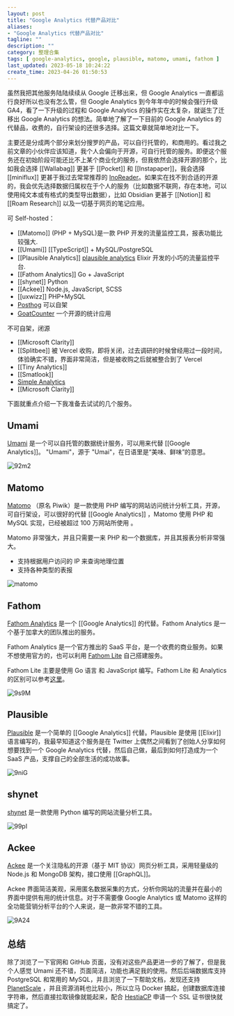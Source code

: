 ```yaml
---
layout: post
title: "Google Analytics 代替产品对比"
aliases: 
- "Google Analytics 代替产品对比"
tagline: ""
description: ""
category: 整理合集
tags: [ google-analytics, google, plausible, matomo, umami, fathom ]
last_updated: 2023-05-18 10:24:22
create_time: 2023-04-26 01:50:53
---
```


虽然我把其他服务陆陆续续从 Google 迁移出来，但 Google Analytics 一直都运行良好所以也没有怎么管，但 Google Analytics 到今年年中的时候会强行升级 GA4，看了一下升级的过程和 Google Analytics 的操作实在太复杂，就诞生了迁移出 Google Analytics 的想法。简单地了解了一下目前的 Google Analytics 的代替品，收费的，自行架设的还很多选择。这篇文章就简单地对比一下。

主要还是分成两个部分来划分搜罗的产品，可以自行托管的，和商用的。看过我之前文章的小伙伴应该知道，我个人会偏向于开源，可自行托管的服务。即便这个服务还在初始阶段可能还比不上某个商业化的服务，但我依然会选择开源的那个，比如我会选择 [[Wallabag]] 更甚于 [[Pocket]] 和 [[Instapaper]]，我会选择 [[miniflux]] 更甚于我过去常常推荐的 [InoReader](/post/2013/11/inoreader-using-feelings.html)。如果实在找不到合适的开源的，我会优先选择数据归属权在于个人的服务（比如数据不联网，存在本地，可以使用纯文本或有格式的类型导出数据），比如 Obsidian 更甚于 [[Notion]] 和 [[Roam Research]] 以及一切基于网页的笔记应用。

可 Self-hosted：

- [[Matomo]] (PHP + MySQL)是一款 PHP 开发的流量监控工具，报表功能比较强大.
- [[Umami]] [[TypeScript]] + MySQL/PostgreSQL
- [[Plausible Analytics]] [plausible analytics](https://github.com/plausible/analytics) Elixir 开发的小巧的流量监控平台.
- [[Fathom Analytics]] Go + JavaScript
- [[shynet]] Python
- [[Ackee]] Node.js, JavaScript, SCSS
- [[uxwizz]] PHP+MySQL
- [Posthog](https://posthog.com) 可以自架
- [GoatCounter](https://www.goatcounter.com/) 一个开源的统计应用

不可自架，闭源

- [[Microsoft Clarity]]
- [[Splitbee]] 被 Vercel 收购，即将关闭，过去调研的时候曾经用过一段时间，体验确实不错，界面非常简洁，但是被收购之后就被整合到了 Vercel
- [[Tiny Analytics]]
- [[Smatlook]]
- [Simple Analytics](https://simpleanalytics.com/)
- [[Microsoft Clarity]]

下面就重点介绍一下我准备去试试的几个服务。

## Umami

[Umami](https://umami.is/) 是一个可以自托管的数据统计服务，可以用来代替 [[Google Analytics]]。 "Umami"，源于 "Umai"，在日语里是“美味、鲜味”的意思。

![92m2](https://photo.einverne.info/images/2023/05/17/92m2.png)

## Matomo

[Matomo](https://matomo.org/) （原名 Piwik）是一款使用 PHP 编写的网站访问统计分析工具，开源，可自行架设，可以很好的代替 [[Google Analytics]] ，Matomo 使用 PHP 和 MySQL 实现，已经被超过 100 万网站所使用 。

Matomo 非常强大，并且只需要一来 PHP 和一个数据库，并且其报表分析非常强大。

- 支持根据用户访问的 IP 来查询地理位置
- 支持各种类型的表报

![matomo](https://photo.einverne.info/images/2023/04/26/YqCG.jpg)

## Fathom

[Fathom Analytics](https://usefathom.com/) 是一个 [[Google Analytics]] 的代替。Fathom Analytics 是一个基于加拿大的团队推出的服务。

Fathom Analytics 是一个官方推出的 SaaS 平台，是一个收费的商业服务。如果不想使用官方的，也可以利用 [Fathom Lite](https://github.com/usefathom/fathom) 自己搭建服务。

Fathom Lite 主要是使用 Go 语言 和 JavaScript 编写。Fathom Lite 和 Analytics 的区别可以参考[这里](https://usefathom.com/lite)。

![9s9M](https://photo.einverne.info/images/2023/05/17/9s9M.png)

## Plausible

[Plausible](https://plausible.io/) 是一个简单的 [[Google Analytics]] 代替。Plausible 是使用 [[Elixir]] 语言编写的，我最早知道这个服务是在 Twitter 上偶然之间看到了创始人分享如何想要找到一个 Google Analytics 代替，然后自己做，最后到如何打造成为一个 SaaS 产品，支撑自己的全部生活的成功故事。

![9niG](https://photo.einverne.info/images/2023/05/17/9niG.png)

## shynet

[shynet](https://github.com/milesmcc/shynet) 是一款使用 Python 编写的网站流量分析工具。

![99pI](https://photo.einverne.info/images/2023/05/18/99pI.jpg)

## Ackee

[Ackee](https://ackee.electerious.com/) 是一个关注隐私的开源（基于 MIT 协议）网页分析工具，采用轻量级的 Node.js 和 MongoDB 架构，接口使用 [[GraphQL]]。

Ackee 界面简洁美观，采用匿名数据采集的方式，分析你网站的流量并在最小的界面中提供有用的统计信息。对于不需要像 Google Analytics 或 Matomo 这样的全功能营销分析平台的个人来说，是一款非常不错的工具。

![9A24](https://photo.einverne.info/images/2023/05/18/9A24.png)

## 总结

除了浏览了一下官网和 GitHub 页面，没有对这些产品更进一步的了解了，但是我个人感觉 Umami 还不错，页面简洁，功能也满足我的使用。然后后端数据库支持 PostgreSQL 和常用的 MySQL，并且浏览了一下帮助文档，发现还支持 [PlanetScale](/post/2022/08/planetscale-mysql-service.html) ，并且资源消耗也比较小，所以立马 Docker 搞起，创建数据库连接字符串，然后直接拉取镜像就能起来，配合 [HestiaCP](/post/2022/07/web-server-control-panel-hestia-usage.html) 申请一个 SSL 证书很快就搞定了。
